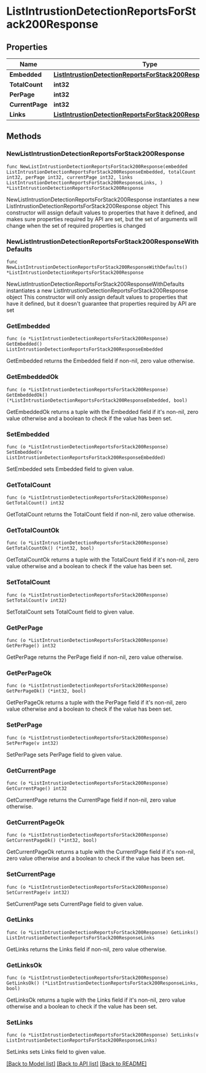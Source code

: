 # ListIntrustionDetectionReportsForStack200Response

## Properties

Name | Type | Description | Notes
------------ | ------------- | ------------- | -------------
**Embedded** | [**ListIntrustionDetectionReportsForStack200ResponseEmbedded**](ListIntrustionDetectionReportsForStack200ResponseEmbedded.md) |  | 
**TotalCount** | **int32** |  | 
**PerPage** | **int32** |  | 
**CurrentPage** | **int32** |  | 
**Links** | [**ListIntrustionDetectionReportsForStack200ResponseLinks**](ListIntrustionDetectionReportsForStack200ResponseLinks.md) |  | 

## Methods

### NewListIntrustionDetectionReportsForStack200Response

`func NewListIntrustionDetectionReportsForStack200Response(embedded ListIntrustionDetectionReportsForStack200ResponseEmbedded, totalCount int32, perPage int32, currentPage int32, links ListIntrustionDetectionReportsForStack200ResponseLinks, ) *ListIntrustionDetectionReportsForStack200Response`

NewListIntrustionDetectionReportsForStack200Response instantiates a new ListIntrustionDetectionReportsForStack200Response object
This constructor will assign default values to properties that have it defined,
and makes sure properties required by API are set, but the set of arguments
will change when the set of required properties is changed

### NewListIntrustionDetectionReportsForStack200ResponseWithDefaults

`func NewListIntrustionDetectionReportsForStack200ResponseWithDefaults() *ListIntrustionDetectionReportsForStack200Response`

NewListIntrustionDetectionReportsForStack200ResponseWithDefaults instantiates a new ListIntrustionDetectionReportsForStack200Response object
This constructor will only assign default values to properties that have it defined,
but it doesn't guarantee that properties required by API are set

### GetEmbedded

`func (o *ListIntrustionDetectionReportsForStack200Response) GetEmbedded() ListIntrustionDetectionReportsForStack200ResponseEmbedded`

GetEmbedded returns the Embedded field if non-nil, zero value otherwise.

### GetEmbeddedOk

`func (o *ListIntrustionDetectionReportsForStack200Response) GetEmbeddedOk() (*ListIntrustionDetectionReportsForStack200ResponseEmbedded, bool)`

GetEmbeddedOk returns a tuple with the Embedded field if it's non-nil, zero value otherwise
and a boolean to check if the value has been set.

### SetEmbedded

`func (o *ListIntrustionDetectionReportsForStack200Response) SetEmbedded(v ListIntrustionDetectionReportsForStack200ResponseEmbedded)`

SetEmbedded sets Embedded field to given value.


### GetTotalCount

`func (o *ListIntrustionDetectionReportsForStack200Response) GetTotalCount() int32`

GetTotalCount returns the TotalCount field if non-nil, zero value otherwise.

### GetTotalCountOk

`func (o *ListIntrustionDetectionReportsForStack200Response) GetTotalCountOk() (*int32, bool)`

GetTotalCountOk returns a tuple with the TotalCount field if it's non-nil, zero value otherwise
and a boolean to check if the value has been set.

### SetTotalCount

`func (o *ListIntrustionDetectionReportsForStack200Response) SetTotalCount(v int32)`

SetTotalCount sets TotalCount field to given value.


### GetPerPage

`func (o *ListIntrustionDetectionReportsForStack200Response) GetPerPage() int32`

GetPerPage returns the PerPage field if non-nil, zero value otherwise.

### GetPerPageOk

`func (o *ListIntrustionDetectionReportsForStack200Response) GetPerPageOk() (*int32, bool)`

GetPerPageOk returns a tuple with the PerPage field if it's non-nil, zero value otherwise
and a boolean to check if the value has been set.

### SetPerPage

`func (o *ListIntrustionDetectionReportsForStack200Response) SetPerPage(v int32)`

SetPerPage sets PerPage field to given value.


### GetCurrentPage

`func (o *ListIntrustionDetectionReportsForStack200Response) GetCurrentPage() int32`

GetCurrentPage returns the CurrentPage field if non-nil, zero value otherwise.

### GetCurrentPageOk

`func (o *ListIntrustionDetectionReportsForStack200Response) GetCurrentPageOk() (*int32, bool)`

GetCurrentPageOk returns a tuple with the CurrentPage field if it's non-nil, zero value otherwise
and a boolean to check if the value has been set.

### SetCurrentPage

`func (o *ListIntrustionDetectionReportsForStack200Response) SetCurrentPage(v int32)`

SetCurrentPage sets CurrentPage field to given value.


### GetLinks

`func (o *ListIntrustionDetectionReportsForStack200Response) GetLinks() ListIntrustionDetectionReportsForStack200ResponseLinks`

GetLinks returns the Links field if non-nil, zero value otherwise.

### GetLinksOk

`func (o *ListIntrustionDetectionReportsForStack200Response) GetLinksOk() (*ListIntrustionDetectionReportsForStack200ResponseLinks, bool)`

GetLinksOk returns a tuple with the Links field if it's non-nil, zero value otherwise
and a boolean to check if the value has been set.

### SetLinks

`func (o *ListIntrustionDetectionReportsForStack200Response) SetLinks(v ListIntrustionDetectionReportsForStack200ResponseLinks)`

SetLinks sets Links field to given value.



[[Back to Model list]](../README.md#documentation-for-models) [[Back to API list]](../README.md#documentation-for-api-endpoints) [[Back to README]](../README.md)


